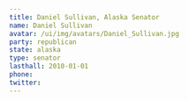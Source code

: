 ```yaml
---
title: Daniel Sullivan, Alaska Senator
name: Daniel Sullivan
avatar: /ui/img/avatars/Daniel_Sullivan.jpg
party: republican
state: alaska
type: senator
lasthall: 2010-01-01
phone: 
twitter: 
---
```

